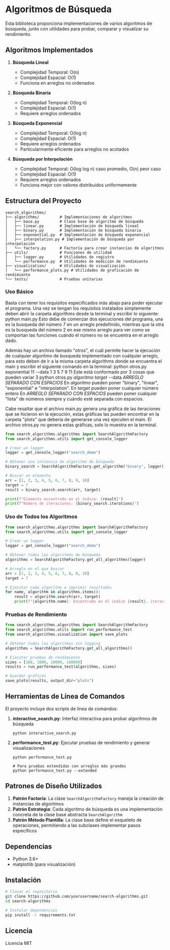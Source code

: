 # Algoritmos de Búsqueda

Esta biblioteca proporciona implementaciones de varios algoritmos de búsqueda, junto con utilidades para probar, comparar y visualizar su rendimiento.

## Algoritmos Implementados

1. **Búsqueda Lineal**

   - Complejidad Temporal: O(n)
   - Complejidad Espacial: O(1)
   - Funciona en arreglos no ordenados

2. **Búsqueda Binaria**

   - Complejidad Temporal: O(log n)
   - Complejidad Espacial: O(1)
   - Requiere arreglos ordenados

3. **Búsqueda Exponencial**

   - Complejidad Temporal: O(log n)
   - Complejidad Espacial: O(1)
   - Requiere arreglos ordenados
   - Particularmente eficiente para arreglos no acotados

4. **Búsqueda por Interpolación**
   - Complejidad Temporal: O(log log n) caso promedio, O(n) peor caso
   - Complejidad Espacial: O(1)
   - Requiere arreglos ordenados
   - Funciona mejor con valores distribuidos uniformemente

## Estructura del Proyecto

```
search_algorithms/
├── algorithms/         # Implementaciones de algoritmos
│   ├── base.py         # Clase base de algoritmo de búsqueda
│   ├── linear.py       # Implementación de búsqueda lineal
│   ├── binary.py       # Implementación de búsqueda binaria
│   ├── exponential.py  # Implementación de búsqueda exponencial
│   ├── interpolation.py # Implementación de búsqueda por interpolación
│   └── factory.py      # Factoría para crear instancias de algoritmos
├── utils/              # Funciones de utilidad
│   ├── logger.py       # Utilidades de registro
│   └── performance.py  # Utilidades de medición de rendimiento
├── visualization/      # Utilidades de visualización
│   └── performance_plots.py # Utilidades de graficación de rendimiento
└── tests/              # Pruebas unitarias
```

### Uso Básico

Basta con tener los requisitos especificados más abajo para poder ejecutar el programa. Una vez se tengan los requisitos instalados simplemente deben abrir la carpeta algorithms desde la terminal y escribir lo siguiente:
      python main.py
Esto debe de comenzar dos ejecuciones del programa, una es la busqueda del número 7 en un arreglo predefinido, mientras que la otra es la busqueda del número 2 en ese mismo arreglo para ver como se comportan las funciones cuándo el número no se encuentra en el arreglo dado.

Además hay un archivo llamado "otros", el cuál permite hacer la ejecución de cualquier algoritmo de busqueda implementado con cuálquier arreglo, para esto deben de ir a la misma carpeta algorithms donde se encuentra el main y escribir el siguiente comando en la terminal:
      python otros.py exponential 11 --data 1 3 5 7 9 11
Este está conformado por 3 cosas que pueden variar 3
     python otros.py _algoritmo_ _target_ --data _ARREGLO SEPARADO CON ESPACIOS_
En _algoritmo_ pueden poner "binary", "linear", "exponential" e "interpolation".
En _target_ pueden poner cualquier número entero
En _ARREGLO SEPARADO CON ESPACIOS_ pueden poner cualquier "lista" de números siempre y cuándo esté separada con espacios.

Cabe resaltar que el archivo main.py genera una gráfica de las iteraciones que se hicieron en la ejecución, estas gráficas las pueden encontrar en la carpeta "plots" que debería de generarse una vez ejecuten el main. El archivo otros.py no genera estas gráficas, solo lo muestra en la terminal.



```python
from search_algorithms.algorithms import SearchAlgorithmFactory
from search_algorithms.utils import get_console_logger

# Crear un logger
logger = get_console_logger("search_demo")

# Obtener una instancia de algoritmo de búsqueda
binary_search = SearchAlgorithmFactory.get_algorithm("binary", logger)

# Buscar un elemento
arr = [1, 2, 3, 4, 5, 6, 7, 8, 9, 10]
target = 7
result = binary_search.search(arr, target)

print(f"Elemento encontrado en el índice: {result}")
print(f"Número de iteraciones: {binary_search.iterations}")
```

### Uso de Todos los Algoritmos

```python
from search_algorithms.algorithms import SearchAlgorithmFactory
from search_algorithms.utils import get_console_logger

# Crear un logger
logger = get_console_logger("search_demo")

# Obtener todos los algoritmos de búsqueda
algorithms = SearchAlgorithmFactory.get_all_algorithms(logger)

# Arreglo en el que buscar
arr = [1, 2, 3, 4, 5, 6, 7, 8, 9, 10]
target = 7

# Ejecutar cada algoritmo e imprimir resultados
for name, algorithm in algorithms.items():
    result = algorithm.search(arr, target)
    print(f"{algorithm.name}: Encontrado en el índice {result}, iteraciones: {algorithm.iterations}")
```

### Pruebas de Rendimiento

```python
from search_algorithms.algorithms import SearchAlgorithmFactory
from search_algorithms.utils import run_performance_test
from search_algorithms.visualization import save_plots

# Obtener todos los algoritmos sin logging
algorithms = SearchAlgorithmFactory.get_all_algorithms()

# Ejecutar pruebas de rendimiento
sizes = [100, 1000, 10000, 100000]
results = run_performance_test(algorithms, sizes)

# Guardar gráficas
save_plots(results, output_dir="plots")
```

## Herramientas de Línea de Comandos

El proyecto incluye dos scripts de línea de comandos:

1. **interactive_search.py**: Interfaz interactiva para probar algoritmos de búsqueda

   ```
   python interactive_search.py
   ```

2. **performance_test.py**: Ejecutar pruebas de rendimiento y generar visualizaciones

   ```
   python performance_test.py

   # Para pruebas extendidas con arreglos más grandes
   python performance_test.py --extended
   ```

## Patrones de Diseño Utilizados

1. **Patrón Factoría**: La clase `SearchAlgorithmFactory` maneja la creación de instancias de algoritmos
2. **Patrón Estrategia**: Cada algoritmo de búsqueda es una implementación concreta de la clase base abstracta `SearchAlgorithm`
3. **Patrón Método Plantilla**: La clase base define el esqueleto de operaciones, permitiendo a las subclases implementar pasos específicos

## Dependencias

- Python 3.6+
- matplotlib (para visualización)

## Instalación

```bash
# Clonar el repositorio
git clone https://github.com/yourusername/search-algorithms.git
cd search-algorithms

# Instalar dependencias
pip install -r requirements.txt
```

## Licencia

Licencia MIT
